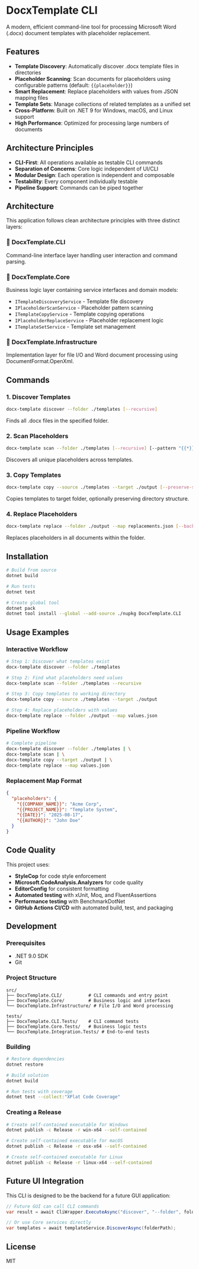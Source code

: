 # DocxTemplate CLI

A modern, efficient command-line tool for processing Microsoft Word (.docx) document templates with placeholder replacement.

## Features

- **Template Discovery**: Automatically discover .docx template files in directories
- **Placeholder Scanning**: Scan documents for placeholders using configurable patterns (default: `{{placeholder}}`)
- **Smart Replacement**: Replace placeholders with values from JSON mapping files
- **Template Sets**: Manage collections of related templates as a unified set
- **Cross-Platform**: Built on .NET 9 for Windows, macOS, and Linux support
- **High Performance**: Optimized for processing large numbers of documents

## Architecture Principles

- **CLI-First**: All operations available as testable CLI commands
- **Separation of Concerns**: Core logic independent of UI/CLI
- **Modular Design**: Each operation is independent and composable  
- **Testability**: Every component individually testable
- **Pipeline Support**: Commands can be piped together

## Architecture

This application follows clean architecture principles with three distinct layers:

### 🎯 **DocxTemplate.CLI** 
Command-line interface layer handling user interaction and command parsing.

### 🔧 **DocxTemplate.Core**
Business logic layer containing service interfaces and domain models:
- `ITemplateDiscoveryService` - Template file discovery
- `IPlaceholderScanService` - Placeholder pattern scanning  
- `ITemplateCopyService` - Template copying operations
- `IPlaceholderReplaceService` - Placeholder replacement logic
- `ITemplateSetService` - Template set management

### 📁 **DocxTemplate.Infrastructure**
Implementation layer for file I/O and Word document processing using DocumentFormat.OpenXml.

## Commands

### 1. Discover Templates
```bash
docx-template discover --folder ./templates [--recursive]
```
Finds all .docx files in the specified folder.

### 2. Scan Placeholders
```bash
docx-template scan --folder ./templates [--recursive] [--pattern "{{*}}"]
```
Discovers all unique placeholders across templates.

### 3. Copy Templates
```bash
docx-template copy --source ./templates --target ./output [--preserve-structure]
```
Copies templates to target folder, optionally preserving directory structure.

### 4. Replace Placeholders
```bash
docx-template replace --folder ./output --map replacements.json [--backup]
```
Replaces placeholders in all documents within the folder.

## Installation

```bash
# Build from source
dotnet build

# Run tests
dotnet test

# Create global tool
dotnet pack
dotnet tool install --global --add-source ./nupkg DocxTemplate.CLI
```

## Usage Examples

### Interactive Workflow
```bash
# Step 1: Discover what templates exist
docx-template discover --folder ./templates

# Step 2: Find what placeholders need values  
docx-template scan --folder ./templates --recursive

# Step 3: Copy templates to working directory
docx-template copy --source ./templates --target ./output

# Step 4: Replace placeholders with values
docx-template replace --folder ./output --map values.json
```

### Pipeline Workflow
```bash
# Complete pipeline
docx-template discover --folder ./templates | \
docx-template scan | \
docx-template copy --target ./output | \
docx-template replace --map values.json
```

### Replacement Map Format
```json
{
  "placeholders": {
    "{{COMPANY_NAME}}": "Acme Corp",
    "{{PROJECT_NAME}}": "Template System",
    "{{DATE}}": "2025-08-17",
    "{{AUTHOR}}": "John Doe"
  }
}
```

## Code Quality

This project uses:
- **StyleCop** for code style enforcement
- **Microsoft.CodeAnalysis.Analyzers** for code quality
- **EditorConfig** for consistent formatting
- **Automated testing** with xUnit, Moq, and FluentAssertions
- **Performance testing** with BenchmarkDotNet
- **GitHub Actions CI/CD** with automated build, test, and packaging

## Development

### Prerequisites

- .NET 9.0 SDK
- Git

### Project Structure
```
src/
├── DocxTemplate.CLI/          # CLI commands and entry point
├── DocxTemplate.Core/         # Business logic and interfaces
└── DocxTemplate.Infrastructure/ # File I/O and Word processing

tests/
├── DocxTemplate.CLI.Tests/    # CLI command tests
├── DocxTemplate.Core.Tests/   # Business logic tests
└── DocxTemplate.Integration.Tests/ # End-to-end tests
```

### Building
```bash
# Restore dependencies
dotnet restore

# Build solution
dotnet build

# Run tests with coverage
dotnet test --collect:"XPlat Code Coverage"
```

### Creating a Release
```bash
# Create self-contained executable for Windows
dotnet publish -c Release -r win-x64 --self-contained

# Create self-contained executable for macOS
dotnet publish -c Release -r osx-x64 --self-contained

# Create self-contained executable for Linux
dotnet publish -c Release -r linux-x64 --self-contained
```

## Future UI Integration

This CLI is designed to be the backend for a future GUI application:

```csharp
// Future GUI can call CLI commands
var result = await CliWrapper.ExecuteAsync("discover", "--folder", folderPath);

// Or use Core services directly
var templates = await templateService.DiscoverAsync(folderPath);
```

## License

MIT